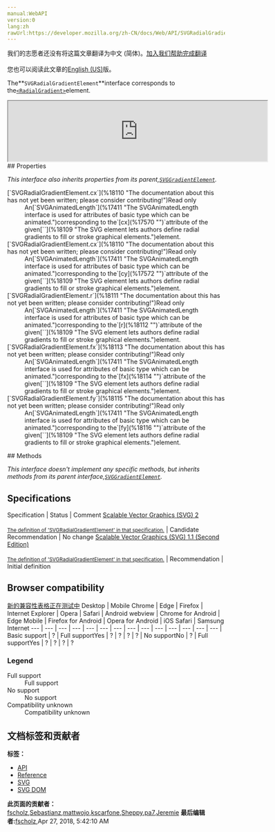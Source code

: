 ```yaml
---
manual:WebAPI
version:0
lang:zh
rawUrl:https://developer.mozilla.org/zh-CN/docs/Web/API/SVGRadialGradientElement
---
```




<bdi>我们的志愿者还没有将这篇文章翻译为<bdi>中文 (简体)</bdi>。[加入我们帮助完成翻译](%18108 "")<br></br>您也可以阅读此文章的[English (US)](%17927 "")版。</bdi>






The**`SVGRadialGradientElement`**interface corresponds to the[`<RadialGradient>`](%18109 "The <radialGradient> SVG element lets authors define radial gradients to fill or stroke graphical elements.")element.

<iframe src='https://mdn.mozillademos.org/en-US/docs/Web/API/SVGRadialGradientElement$samples/inheritance_diagram?revision=1377401' width='600' height='140'></iframe>
## Properties<a name="Properties"></a>


<em>This interface also inherits properties from its parent,[`SVGGradientElement`](%17925 "The SVGGradient interface is a base interface used by SVGLinearGradientElement and SVGRadialGradientElement.").</em>

<dl><dt id=''>[`SVGRadialGradientElement.cx`](%18110 "The documentation about this has not yet been written; please consider contributing!")Read only</dt><dd>An[`SVGAnimatedLength`](%17411 "The SVGAnimatedLength interface is used for attributes of basic type <length> which can be animated.")corresponding to the`[cx](%17570 "")`attribute of the given[`<RadialGradient>`](%18109 "The <radialGradient> SVG element lets authors define radial gradients to fill or stroke graphical elements.")element.</dd><dt id=''>[`SVGRadialGradientElement.cx`](%18110 "The documentation about this has not yet been written; please consider contributing!")Read only</dt><dd>An[`SVGAnimatedLength`](%17411 "The SVGAnimatedLength interface is used for attributes of basic type <length> which can be animated.")corresponding to the`[cy](%17572 "")`attribute of the given[`<RadialGradient>`](%18109 "The <radialGradient> SVG element lets authors define radial gradients to fill or stroke graphical elements.")element.</dd><dt id=''>[`SVGRadialGradientElement.r`](%18111 "The documentation about this has not yet been written; please consider contributing!")Read only</dt><dd>An[`SVGAnimatedLength`](%17411 "The SVGAnimatedLength interface is used for attributes of basic type <length> which can be animated.")corresponding to the`[r](%18112 "")`attribute of the given[`<RadialGradient>`](%18109 "The <radialGradient> SVG element lets authors define radial gradients to fill or stroke graphical elements.")element.</dd><dt id=''>[`SVGRadialGradientElement.fx`](%18113 "The documentation about this has not yet been written; please consider contributing!")Read only</dt><dd>An[`SVGAnimatedLength`](%17411 "The SVGAnimatedLength interface is used for attributes of basic type <length> which can be animated.")corresponding to the`[fx](%18114 "")`attribute of the given[`<RadialGradient>`](%18109 "The <radialGradient> SVG element lets authors define radial gradients to fill or stroke graphical elements.")element.</dd><dt id=''>[`SVGRadialGradientElement.fy`](%18115 "The documentation about this has not yet been written; please consider contributing!")Read only</dt><dd>An[`SVGAnimatedLength`](%17411 "The SVGAnimatedLength interface is used for attributes of basic type <length> which can be animated.")corresponding to the`[fy](%18116 "")`attribute of the given[`<RadialGradient>`](%18109 "The <radialGradient> SVG element lets authors define radial gradients to fill or stroke graphical elements.")element.</dd></dl>
## Methods<a name="Methods"></a>


<em>This interface doesn&#39;t implement any specific methods, but inherits methods from its parent interface,[`SVGGradientElement`](%17925 "The SVGGradient interface is a base interface used by SVGLinearGradientElement and SVGRadialGradientElement.").</em>


## Specifications<a name="Specifications"></a>
Specification | Status | Comment 
[Scalable Vector Graphics (SVG) 2<br></br><small>The definition of &#39;SVGRadialGradientElement&#39; in that specification.</small>](%18117 "") | Candidate Recommendation | No change 
[Scalable Vector Graphics (SVG) 1.1 (Second Edition)<br></br><small>The definition of &#39;SVGRadialGradientElement&#39; in that specification.</small>](%18118 "") | Recommendation | Initial definition 


## Browser compatibility<a name="Browser_compatibility"></a>
[新的兼容性表格正在测试中<i></i>](%3360 "")
<abbr>Desktop<i></i></abbr> | <abbr>Mobile<i></i></abbr> 
<abbr>Chrome<i></i></abbr> | <abbr>Edge<i></i></abbr> | <abbr>Firefox<i></i></abbr> | <abbr>Internet Explorer<i></i></abbr> | <abbr>Opera<i></i></abbr> | <abbr>Safari<i></i></abbr> | <abbr>Android webview<i></i></abbr> | <abbr>Chrome for Android<i></i></abbr> | <abbr>Edge Mobile<i></i></abbr> | <abbr>Firefox for Android<i></i></abbr> | <abbr>Opera for Android<i></i></abbr> | <abbr>iOS Safari<i></i></abbr> | <abbr>Samsung Internet<i></i></abbr> 
 ---  |  ---  |  ---  |  ---  |  ---  |  ---  |  ---  |  ---  |  ---  |  ---  |  ---  |  ---  |  ---  |  ---  | 
Basic support | <abbr>?</abbr> | <abbr>Full support</abbr>Yes | <abbr>?</abbr> | <abbr>?</abbr> | <abbr>?</abbr> | <abbr>?</abbr> | <abbr>No support</abbr>No | <abbr>?</abbr> | <abbr>Full support</abbr>Yes | <abbr>?</abbr> | <abbr>?</abbr> | <abbr>?</abbr> | <abbr>?</abbr> 


### Legend<a name="Legend"></a>
<dl><dt id=''><abbr>Full support</abbr></dt><dd>Full support</dd><dt id=''><abbr>No support</abbr></dt><dd>No support</dd><dt id=''><abbr>Compatibility unknown</abbr></dt><dd>Compatibility unknown</dd></dl>



## 文档标签和贡献者
**标签：**
* [API](%50 "")
* [Reference](%3381 "")
* [SVG](%457 "")
* [SVG DOM](%17335 "")

**此页面的贡献者：**[fscholz](%60 ""),[Sebastianz](%4468 ""),[mattwojo](%14635 ""),[kscarfone](%3900 ""),[Sheppy](%405 ""),[pa7](%17936 ""),[Jeremie](%4470 "")
**最后编辑者:**[fscholz](%60 ""),<time>Apr 27, 2018, 5:42:10 AM</time>


